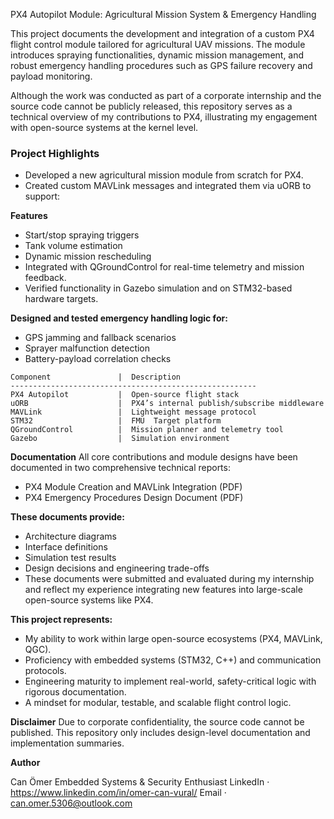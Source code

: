 PX4 Autopilot Module: Agricultural Mission System & Emergency Handling

This project documents the development and integration of a custom PX4 flight control module tailored for agricultural UAV missions. The module introduces spraying functionalities, dynamic mission management, and robust emergency handling procedures such as GPS failure recovery and payload monitoring.

Although the work was conducted as part of a corporate internship and the source code cannot be publicly released, this repository serves as a technical overview of my contributions to PX4, illustrating my engagement with open-source systems at the kernel level.

### Project Highlights
- Developed a new agricultural mission module from scratch for PX4.
- Created custom MAVLink messages and integrated them via uORB to support:

**Features**
* Start/stop spraying triggers
* Tank volume estimation
* Dynamic mission rescheduling
* Integrated with QGroundControl for real-time telemetry and mission feedback.
* Verified functionality in Gazebo simulation and on STM32-based hardware targets.


**Designed and tested emergency handling logic for:**
* GPS jamming and fallback scenarios
* Sprayer malfunction detection
* Battery-payload correlation checks

```
Component	            |  Description
-------------------------------------------------------
PX4 Autopilot	        |  Open-source flight stack
uORB	                |  PX4’s internal publish/subscribe middleware
MAVLink	                |  Lightweight message protocol
STM32                   |  FMU	Target platform
QGroundControl	        |  Mission planner and telemetry tool
Gazebo	                |  Simulation environment
```

**Documentation**
All core contributions and module designs have been documented in two comprehensive technical reports:
- PX4 Module Creation and MAVLink Integration (PDF)
- PX4 Emergency Procedures Design Document (PDF)

**These documents provide:**
* Architecture diagrams
* Interface definitions
* Simulation test results
* Design decisions and engineering trade-offs
* These documents were submitted and evaluated during my internship and reflect my experience integrating new features into large-scale open-source systems like PX4.

**This project represents:**
* My ability to work within large open-source ecosystems (PX4, MAVLink, QGC).
* Proficiency with embedded systems (STM32, C++) and communication protocols.
* Engineering maturity to implement real-world, safety-critical logic with rigorous documentation.
* A mindset for modular, testable, and scalable flight control logic.

**Disclaimer**
Due to corporate confidentiality, the source code cannot be published. This repository only includes design-level documentation and implementation summaries.

**Author**

Can Ömer
Embedded Systems & Security Enthusiast
LinkedIn · https://www.linkedin.com/in/omer-can-vural/
Email · can.omer.5306@outlook.com

